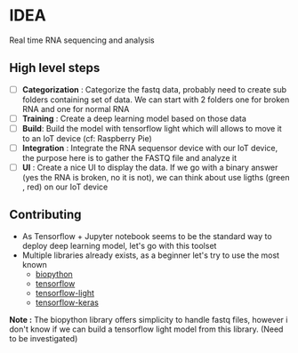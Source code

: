 # IDEA

Real time RNA sequencing and analysis

## High level steps

- [ ] **Categorization** : Categorize the fastq data, probably need to create sub folders containing set of data. We can start with 2 folders one for broken RNA and one for normal RNA
- [ ] **Training** : Create a deep learning model based on those data
- [ ] **Build**: Build the model with tensorflow light which will allows to move it to an IoT device (cf: Raspberry Pie)
- [ ] **Integration** : Integrate the RNA sequensor device with our IoT device, the purpose here is to gather the FASTQ file and analyze it
- [ ] **UI** : Create a nice UI to display the data. If we go with a binary answer (yes the RNA is broken, no it is not), we can think about use ligths (green , red) on our IoT device

## Contributing

- As Tensorflow + Jupyter notebook seems to be the standard way to deploy deep learning model, let's go with this toolset
- Multiple libraries already exists, as a beginner let's try to use the most known
    - [biopython](https://biopython.org/)
    - [tensorflow](https://www.tensorflow.org/)
    - [tensorflow-light](https://www.tensorflow.org/lite)
    - [tensorflow-keras](https://www.tensorflow.org/guide/keras)
    
**Note :** The biopython library offers simplicity to handle fastq files, however i don't know if we can build a tensorflow light model from this library. (Need to be investigated)